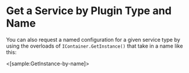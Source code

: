 # Get a Service by Plugin Type and Name

You can also request a named configuration for a given service type by using the overloads of `IContainer.GetInstance()` that take in a name like this:

<[sample:GetInstance-by-name]>

